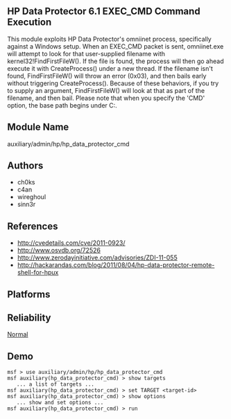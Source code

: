 ## HP Data Protector 6.1 EXEC_CMD Command Execution

This module exploits HP Data Protector's omniinet process, 
specifically against a Windows setup. When an EXEC_CMD 
packet is sent, omniinet.exe will attempt to look for that 
user-supplied filename with kernel32!FindFirstFileW(). If 
the file is found, the process will then go ahead execute it 
with CreateProcess() under a new thread. If the filename 
isn't found, FindFirstFileW() will throw an error (0x03), 
and then bails early without triggering CreateProcess(). 
Because of these behaviors, if you try to supply an 
argument, FindFirstFileW() will look at that as part of the 
filename, and then bail. Please note that when you specify 
the 'CMD' option, the base path begins under C:\.


## Module Name
auxiliary/admin/hp/hp_data_protector_cmd

## Authors
* ch0ks
* c4an
* wireghoul
* sinn3r


## References
* http://cvedetails.com/cve/2011-0923/
* http://www.osvdb.org/72526
* http://www.zerodayinitiative.com/advisories/ZDI-11-055
* http://hackarandas.com/blog/2011/08/04/hp-data-protector-remote-shell-for-hpux




## Platforms


## Reliability
[Normal](https://github.com/rapid7/metasploit-framework/wiki/Exploit-Ranking)

## Demo

```
msf > use auxiliary/admin/hp/hp_data_protector_cmd
msf auxiliary(hp_data_protector_cmd) > show targets
   ... a list of targets ...
msf auxiliary(hp_data_protector_cmd) > set TARGET <target-id>
msf auxiliary(hp_data_protector_cmd) > show options
   ... show and set options ...
msf auxiliary(hp_data_protector_cmd) > run
```
    
    